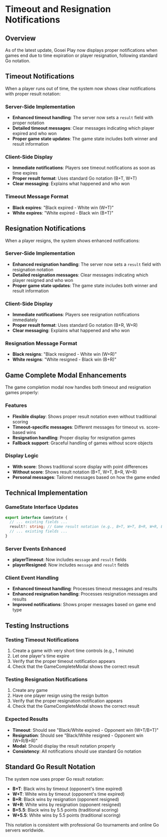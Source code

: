 # Timeout and Resignation Notifications

## Overview

As of the latest update, Gosei Play now displays proper notifications when games end due to time expiration or player resignation, following standard Go notation.

## Timeout Notifications

When a player runs out of time, the system now shows clear notifications with proper result notation:

### Server-Side Implementation
- **Enhanced timeout handling**: The server now sets a `result` field with proper notation
- **Detailed timeout messages**: Clear messages indicating which player expired and who won
- **Proper game state updates**: The game state includes both winner and result information

### Client-Side Display
- **Immediate notifications**: Players see timeout notifications as soon as time expires
- **Proper result format**: Uses standard Go notation (B+T, W+T)
- **Clear messaging**: Explains what happened and who won

### Timeout Message Format
- **Black expires**: "Black expired - White win (W+T)"
- **White expires**: "White expired - Black win (B+T)"

## Resignation Notifications

When a player resigns, the system shows enhanced notifications:

### Server-Side Implementation
- **Enhanced resignation handling**: The server now sets a `result` field with resignation notation
- **Detailed resignation messages**: Clear messages indicating which player resigned and who won
- **Proper game state updates**: The game state includes both winner and result information

### Client-Side Display
- **Immediate notifications**: Players see resignation notifications immediately
- **Proper result format**: Uses standard Go notation (B+R, W+R)
- **Clear messaging**: Explains what happened and who won

### Resignation Message Format
- **Black resigns**: "Black resigned - White win (W+R)"
- **White resigns**: "White resigned - Black win (B+R)"

## Game Complete Modal Enhancements

The game completion modal now handles both timeout and resignation games properly:

### Features
- **Flexible display**: Shows proper result notation even without traditional scoring
- **Timeout-specific messages**: Different messages for timeout vs. score-based wins
- **Resignation handling**: Proper display for resignation games
- **Fallback support**: Graceful handling of games without score objects

### Display Logic
- **With score**: Shows traditional score display with point differences
- **Without score**: Shows result notation (B+T, W+T, B+R, W+R)
- **Personal messages**: Tailored messages based on how the game ended

## Technical Implementation

### GameState Interface Updates
```typescript
export interface GameState {
  // ... existing fields ...
  result?: string; // Game result notation (e.g., B+T, W+T, B+R, W+R, B+5.5, etc.)
  // ... existing fields ...
}
```

### Server Events Enhanced
- **playerTimeout**: Now includes `message` and `result` fields
- **playerResigned**: Now includes `message` and `result` fields

### Client Event Handling
- **Enhanced timeout handling**: Processes timeout messages and results
- **Enhanced resignation handling**: Processes resignation messages and results
- **Improved notifications**: Shows proper messages based on game end type

## Testing Instructions

### Testing Timeout Notifications
1. Create a game with very short time controls (e.g., 1 minute)
2. Let one player's time expire
3. Verify that the proper timeout notification appears
4. Check that the GameCompleteModal shows the correct result

### Testing Resignation Notifications
1. Create any game
2. Have one player resign using the resign button
3. Verify that the proper resignation notification appears
4. Check that the GameCompleteModal shows the correct result

### Expected Results
- **Timeout**: Should see "Black/White expired - Opponent win (W+T/B+T)"
- **Resignation**: Should see "Black/White resigned - Opponent win (W+R/B+R)"
- **Modal**: Should display the result notation properly
- **Consistency**: All notifications should use standard Go notation

## Standard Go Result Notation

The system now uses proper Go result notation:
- **B+T**: Black wins by timeout (opponent's time expired)
- **W+T**: White wins by timeout (opponent's time expired)
- **B+R**: Black wins by resignation (opponent resigned)
- **W+R**: White wins by resignation (opponent resigned)
- **B+5.5**: Black wins by 5.5 points (traditional scoring)
- **W+5.5**: White wins by 5.5 points (traditional scoring)

This notation is consistent with professional Go tournaments and online Go servers worldwide. 